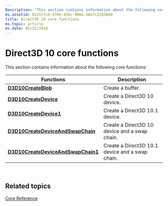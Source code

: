 ```yaml
---
Description: 'This section contains information about the following core functions:'
ms.assetid: 012577cd-970e-43bc-996e-3be7c2283b60
title: Direct3D 10 core functions
ms.topic: article
ms.date: 05/31/2018
---
```


# Direct3D 10 core functions

This section contains information about the following core functions:



| Functions                                                                | Description                                     |
|--------------------------------------------------------------------------|-------------------------------------------------|
| [**D3D10CreateBlob**](/windows/desktop/api/D3D10Misc/nf-d3d10misc-d3d10createblob)                               | Create a buffer.                                |
| [**D3D10CreateDevice**](/windows/desktop/api/D3D10Misc/nf-d3d10misc-d3d10createdevice)                           | Create a Direct3D 10 device.                    |
| [**D3D10CreateDevice1**](/windows/desktop/api/D3D10_1/nf-d3d10_1-d3d10createdevice1)                         | Create a Direct3D 10.1 device.                  |
| [**D3D10CreateDeviceAndSwapChain**](/windows/desktop/api/D3D10Misc/nf-d3d10misc-d3d10createdeviceandswapchain)   | Create a Direct3D 10 device and a swap chain.   |
| [**D3D10CreateDeviceAndSwapChain1**](/windows/desktop/api/D3D10_1/nf-d3d10_1-d3d10createdeviceandswapchain1) | Create a Direct3D 10.1 device and a swap chain. |



 

## Related topics

<dl> <dt>

[Core Reference](d3d10-graphics-reference-d3d10-core.md)
</dt> </dl>

 

 



